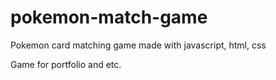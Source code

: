 # pokemon-match-game
Pokemon card matching game made with javascript, html, css

Game for portfolio and etc.
